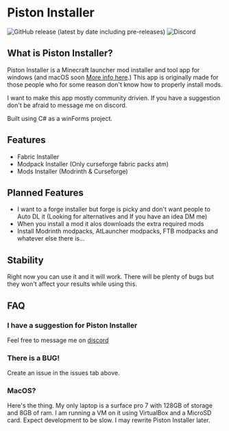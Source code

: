 # Piston Installer

![GitHub release (latest by date including pre-releases)](https://img.shields.io/github/v/release/Eatham532/Piston-Installer?include_prereleases&logo=GitHub&style=flat-square) 
![Discord](https://img.shields.io/discord/981457221038796830?logo=Discord&style=flat-square)


## What is Piston Installer?

Piston Installer is a Minecraft launcher mod installer and tool app for windows (and macOS soon [More info here](https://github.com/Eatham532/Piston-Installer#macos).)
This app is originally made for those people who for some reason don't know how to properly install mods. 

I want to make this app mostly community drivien. If you have a suggestion don't be afraid to message me on discord. 

Built using C# as a winForms project.


## Features
- Fabric Installer
- Modpack Installer (Only curseforge fabric packs atm)
- Mods Installer (Modrinth & Curseforge)

## Planned Features
- I want to a forge installer but forge is picky and don't want people to Auto DL it (Looking for alternatives and If you have an idea DM me)
- When you install a mod it alos downloads the extra required mods
- Install Modrinth modpacks, AtLauncher modpacks, FTB modpacks and whatever else there is...

## Stability
Right now you can use it and it will work. There will be plenty of bugs but they won't affect your results while using this.

## FAQ

### I have a suggestion for Piston Installer

Feel free to message me on [discord](https://discord.gg/efQhsySt8m)


### There is  a BUG!

Create an issue in the issues tab above.


### MacOS?

Here's the thing. My only laptop is a surface pro 7 with 128GB of storage and 8GB of ram. I am running a VM on it using VirtualBox and a MicroSD card. Expect development to be slow. I may rewrite Piston Installer later.
